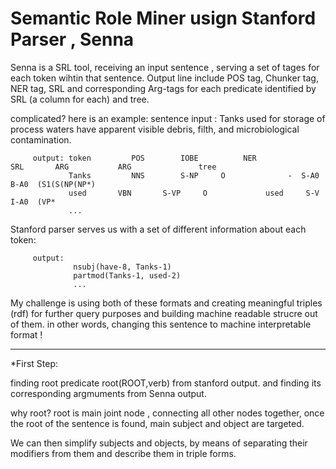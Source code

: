 # Semantic Role Miner usign Stanford Parser , Senna

Senna is a SRL tool, receiving an input sentence , serving a set of tages for each token wihtin that sentence.
Output line include POS tag, Chunker tag, NER tag, SRL and corresponding Arg-tags for each predicate identified by SRL (a column for each) and tree.

complicated? here is an example:
sentence input : Tanks used for storage of process waters have apparent visible debris, filth, and microbiological contamination.
         
         output: token         POS        IOBE          NER             SRL       ARG           ARG               tree 
                 Tanks         NNS	      S-NP	   O	          -	 S-A0	      B-A0	(S1(S(NP(NP*)
                 used	    VBN	      S-VP	   O	         used	  S-V	      I-A0	(VP*
                 ...
           
Stanford parser serves us with a set of different information about each token:
         
         output:
                  nsubj(have-8, Tanks-1)
                  partmod(Tanks-1, used-2)
                  ...

My challenge is using both of these formats and creating meaningful triples (rdf) for further query purposes and building machine readable strucre out of them.
in other words, changing this sentence to machine interpretable format !

------------------------------------
 
 *First Step:
 
  finding root predicate root(ROOT,verb) from stanford output. and finding its corresponding argmuments from Senna output.
  
  why root? root is main joint node , connecting all other nodes together, once the root of the sentence is found, main subject and object are targeted.
  
  We can then simplify subjects and objects, by means of separating their modifiers from them and describe them in triple forms.
  
  
  